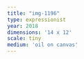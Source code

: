 ```yaml
---
title: "img-1196"
type: expressionist
year: 2018
dimensions: '14 x 12'
scale: tiny
medium: 'oil on canvas'
---
```

